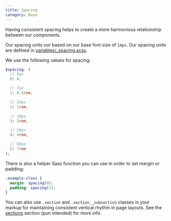 ```yaml
---
title: Spacing
category: Base
---
```


Having consistent spacing helps to create a more harmonious relationship between our components.

Our spacing units our based on our base font size of `14px`. Our spacing units
are defined in [variables/_spacing.scss](https://github.com/underdogio/pup/blob/master/styles/pup/variables/_spacing.scss).

We use the following values for spacing:

```scss
$spacing: (
  // 0px
  0: 0,

  // 7px
  1: 0.5rem,

  // 14px
  2: 1rem,

  // 28px
  3: 2rem,

  // 56px
  4: 4rem,

  // 98px
  5: 7rem
);
```

There is also a helper Sass function you can use in order to set margin or padding:

```scss
.example-class {
  margin: spacing(0);
  padding: spacing(2);
}
```

You can also use `.section` and `.section__subsection` classes in your markup for maintaining consistent vertical rhythm in page layouts. See the [sections](https://pup-underdogio.herokuapp.com/sections) section (pun intended) for more info.
